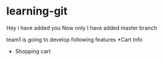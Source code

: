 # learning-git
Hey i have added you Now only
I have added master branch

team1 is going to develop following features
*Cart Info
* Shopping cart